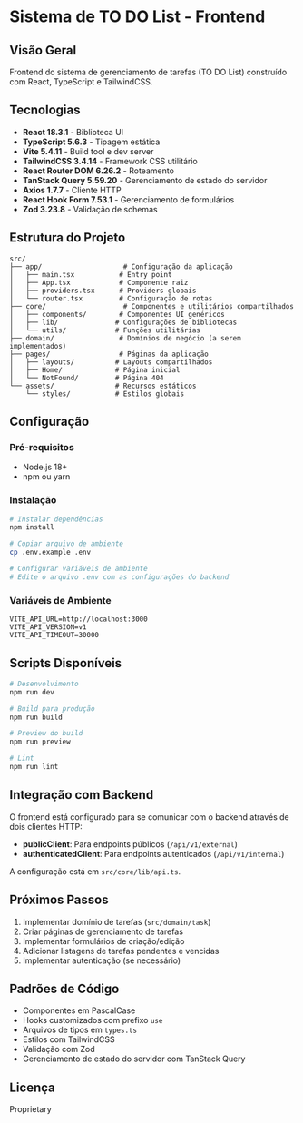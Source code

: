 # Sistema de TO DO List - Frontend

## Visão Geral

Frontend do sistema de gerenciamento de tarefas (TO DO List) construído com React, TypeScript e TailwindCSS.

## Tecnologias

- **React 18.3.1** - Biblioteca UI
- **TypeScript 5.6.3** - Tipagem estática
- **Vite 5.4.11** - Build tool e dev server
- **TailwindCSS 3.4.14** - Framework CSS utilitário
- **React Router DOM 6.26.2** - Roteamento
- **TanStack Query 5.59.20** - Gerenciamento de estado do servidor
- **Axios 1.7.7** - Cliente HTTP
- **React Hook Form 7.53.1** - Gerenciamento de formulários
- **Zod 3.23.8** - Validação de schemas

## Estrutura do Projeto

```
src/
├── app/                    # Configuração da aplicação
│   ├── main.tsx           # Entry point
│   ├── App.tsx            # Componente raiz
│   ├── providers.tsx      # Providers globais
│   └── router.tsx         # Configuração de rotas
├── core/                   # Componentes e utilitários compartilhados
│   ├── components/        # Componentes UI genéricos
│   ├── lib/              # Configurações de bibliotecas
│   └── utils/            # Funções utilitárias
├── domain/                # Domínios de negócio (a serem implementados)
├── pages/                 # Páginas da aplicação
│   ├── layouts/          # Layouts compartilhados
│   ├── Home/             # Página inicial
│   └── NotFound/         # Página 404
└── assets/               # Recursos estáticos
    └── styles/           # Estilos globais
```

## Configuração

### Pré-requisitos

- Node.js 18+
- npm ou yarn

### Instalação

```bash
# Instalar dependências
npm install

# Copiar arquivo de ambiente
cp .env.example .env

# Configurar variáveis de ambiente
# Edite o arquivo .env com as configurações do backend
```

### Variáveis de Ambiente

```env
VITE_API_URL=http://localhost:3000
VITE_API_VERSION=v1
VITE_API_TIMEOUT=30000
```

## Scripts Disponíveis

```bash
# Desenvolvimento
npm run dev

# Build para produção
npm run build

# Preview do build
npm run preview

# Lint
npm run lint
```

## Integração com Backend

O frontend está configurado para se comunicar com o backend através de dois clientes HTTP:

- **publicClient**: Para endpoints públicos (`/api/v1/external`)
- **authenticatedClient**: Para endpoints autenticados (`/api/v1/internal`)

A configuração está em `src/core/lib/api.ts`.

## Próximos Passos

1. Implementar domínio de tarefas (`src/domain/task`)
2. Criar páginas de gerenciamento de tarefas
3. Implementar formulários de criação/edição
4. Adicionar listagens de tarefas pendentes e vencidas
5. Implementar autenticação (se necessário)

## Padrões de Código

- Componentes em PascalCase
- Hooks customizados com prefixo `use`
- Arquivos de tipos em `types.ts`
- Estilos com TailwindCSS
- Validação com Zod
- Gerenciamento de estado do servidor com TanStack Query

## Licença

Proprietary